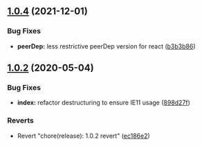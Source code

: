## [1.0.4](https://github.com/americanexpress/create-shared-react-context/compare/v1.0.3...v1.0.4) (2021-12-01)


### Bug Fixes

* **peerDep:** less restrictive peerDep version for react ([b3b3b86](https://github.com/americanexpress/create-shared-react-context/commit/b3b3b86f5e23a088b874a5f9b6f3a10c329aa921))

## [1.0.2](https://github.com/americanexpress/create-shared-react-context/compare/v1.0.1...v1.0.2) (2020-05-04)


### Bug Fixes

* **index:** refactor destructuring to ensure IE11 usage ([898d27f](https://github.com/americanexpress/create-shared-react-context/commit/898d27f2077b56c0bb2bcc206eee129f0d4e7731))


### Reverts

* Revert "chore(release): 1.0.2 revert" ([ec186e2](https://github.com/americanexpress/create-shared-react-context/commit/ec186e2fc08aae032f8b3f55b6c573215961556b))
